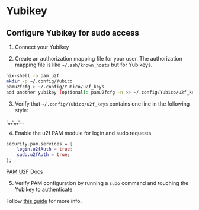 # Yubikey

## Configure Yubikey for sudo access

1. Connect your Yubikey

2. Create an authorization mapping file for your user. The authorization mapping file is like `~/.ssh/known_hosts` but
   for Yubikeys.

```bash
nix-shell -p pam_u2f
mkdir -p ~/.config/Yubico
pamu2fcfg > ~/.config/Yubico/u2f_keys
add another yubikey (optional): pamu2fcfg -n >> ~/.config/Yubico/u2f_keys
```

3. Verify that `~/.config/Yubico/u2f_keys` contains one line in the following style:

<username>:<KeyHandle1>,<UserKey1>,<CoseType1>,<Options1>:<KeyHandle2>,<UserKey2>,<CoseType2>,<Options2>:...

4. Enable the u2f PAM module for login and sudo requests

```nix
security.pam.services = {
    login.u2fAuth = true;
    sudo.u2fAuth = true;
};
```

[PAM U2F Docs](https://developers.yubico.com/pam-u2f/)

5. Verify PAM configuration by running a `sudo` command and touching the Yubikey to authenticate

Follow [this guide](https://nixos.wiki/wiki/Yubikey) for more info.
